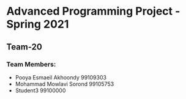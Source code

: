 # Advanced Programming Project - Spring 2021
## Team-20

### Team Members:
- Pooya Esmaeil Akhoondy 99109303
- Mohammad Mowlavi Sorond 99105753
- Student3 99100000
